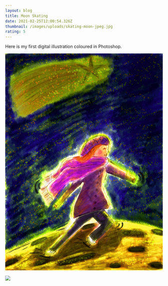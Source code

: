 ```yaml
---
layout: blog
title: Moon Skating
date: 2021-02-25T12:00:54.326Z
thumbnail: /images/uploads/skating-moon-jpeg.jpg
rating: 5
---
```

Here is my first digital illustration coloured in Photoshop. 

![Girl skating on the moon ](/images/uploads/skating-moon-jpeg.jpg "Moon Skating")

<img src="{{ thumbnail | url }}"/>